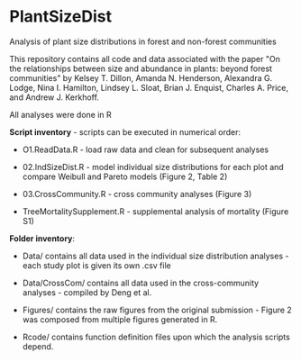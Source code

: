 # PlantSizeDist
Analysis of plant size distributions in forest and non-forest communities

This repository contains all code and data associated with the paper "On the relationships between size and abundance in plants: beyond forest communities" by Kelsey T. Dillon, Amanda N. Henderson, Alexandra G. Lodge, Nina I. Hamilton, Lindsey L. Sloat, Brian J. Enquist, Charles A. Price, and Andrew J. Kerkhoff.

All analyses were done in R

**Script inventory** - scripts can be executed in numerical order:

* O1.ReadData.R - load raw data and clean for subsequent analyses

* 02.IndSizeDist.R - model individual size distributions for each plot and compare Weibull and Pareto models (Figure 2, Table 2)

* 03.CrossCommunity.R - cross community analyses (Figure 3)

* TreeMortalitySupplement.R - supplemental analysis of mortality (Figure S1)


**Folder inventory**:

* Data/ contains all data used in the individual size distribution analyses - each study plot is given its own .csv file

* Data/CrossCom/ contains all data used in the cross-community analyses - compiled by Deng et al.

* Figures/ contains the raw figures from the original submission - Figure 2 was composed from multiple figures generated in R.

* Rcode/ contains function definition files upon which the analysis scripts depend.
